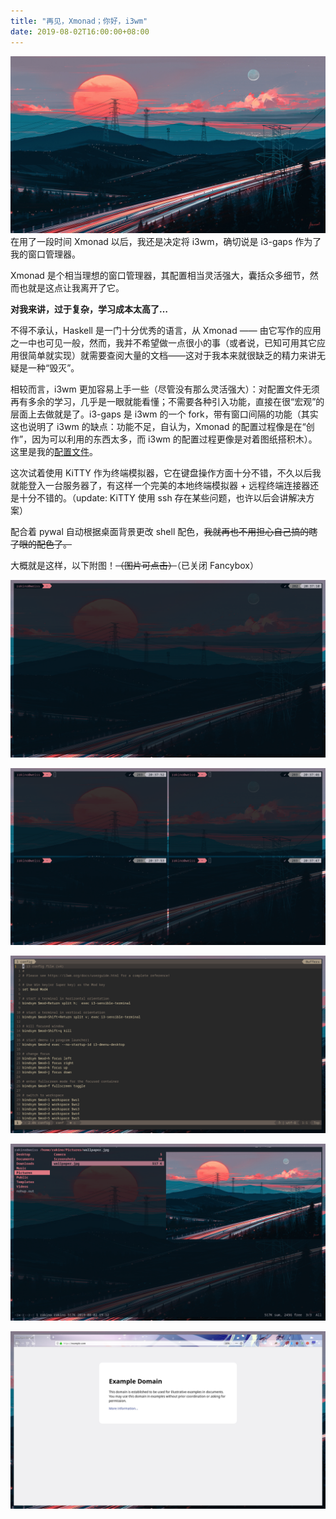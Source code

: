 ```yaml
---
title: "再见，Xmonad；你好，i3wm"
date: 2019-08-02T16:00:00+08:00
---
```


![void desktop or wallpaper](/images/2019/08/02/wallpaper.png)
在用了一段时间 Xmonad 以后，我还是决定将 i3wm，确切说是 i3-gaps 作为了我的窗口管理器。

Xmonad 是个相当理想的窗口管理器，其配置相当灵活强大，囊括众多细节，然而也就是这点让我离开了它。

**对我来讲，过于复杂，学习成本太高了…**

不得不承认，Haskell 是一门十分优秀的语言，从 Xmonad —— 由它写作的应用之一中也可见一般，然而，我并不希望做一点很小的事（或者说，已知可用其它应用很简单就实现）就需要查阅大量的文档——这对于我本来就很缺乏的精力来讲无疑是一种“毁灭”。

相较而言，i3wm 更加容易上手一些（尽管没有那么灵活强大）：对配置文件无须再有多余的学习，几乎是一眼就能看懂；不需要各种引入功能，直接在很“宏观”的层面上去做就是了。i3-gaps 是 i3wm 的一个 fork，带有窗口间隔的功能（其实这也说明了 i3wm 的缺点：功能不足，自认为，Xmonad 的配置过程像是在“创作”，因为可以利用的东西太多，而 i3wm 的配置过程更像是对着图纸搭积木）。这里是我的[配置文件](https://gist.github.com/rakino/b9f8f0fe1126f7c70d454c4e9f23bb47)。

这次试着使用 KiTTY 作为终端模拟器，它在键盘操作方面十分不错，不久以后我就能登入一台服务器了，有这样一个完美的本地终端模拟器 + 远程终端连接器还是十分不错的。（update: KiTTY 使用 ssh 存在某些问题，也许以后会讲解决方案）

配合着 pywal 自动根据桌面背景更改 shell 配色，~~我就再也不用担心自己搞的瞎了眼的配色了。~~

大概就是这样，以下附图！~~（图片可点击）~~（已关闭 Fancybox）

![single terminal](/images/2019/08/02/single-terminal.png)

![multiple terminal](/images/2019/08/02/multiple-terminal.png)

![editing i3 config file under vim](/images/2019/08/02/editing-i3-config-file-under-vim.png)

![ranger previewing image](/images/2019/08/02/ranger-previewing-image.png)

![firefox](/images/2019/08/02/firefox.png)
